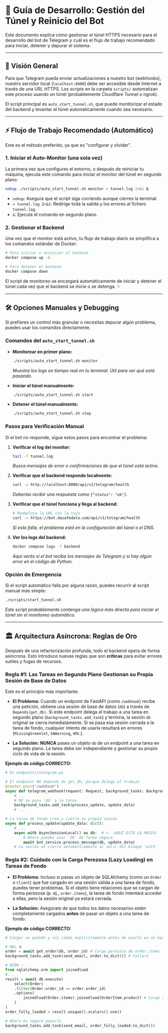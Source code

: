 # 📖 Guía de Desarrollo: Gestión del Túnel y Reinicio del Bot

Este documento explica cómo gestionar el túnel HTTPS necesario para el desarrollo del bot de Telegram y cuál es el flujo de trabajo recomendado para iniciar, detener y depurar el sistema.

---

## 🚀 Visión General

Para que Telegram pueda enviar actualizaciones a nuestro bot (webhooks), nuestro servidor local (`localhost:8000`) debe ser accesible desde Internet a través de una URL HTTPS. Los scripts en la carpeta `scripts/` automatizan este proceso usando un túnel (probablemente Cloudflare Tunnel o ngrok).

El script principal es `auto_start_tunnel.sh`, que puede monitorizar el estado del backend y levantar el túnel automáticamente cuando sea necesario.

---

## ⚡ Flujo de Trabajo Recomendado (Automático)

Este es el método preferido, ya que es "configurar y olvidar".

### 1. Iniciar el Auto-Monitor (una sola vez)

La primera vez que configures el entorno, o después de reiniciar tu máquina, ejecuta este comando para iniciar el monitor del túnel en segundo plano:

```bash
nohup ./scripts/auto_start_tunnel.sh monitor > tunnel.log 2>&1 &
```

- `nohup`: Asegura que el script siga corriendo aunque cierres la terminal.
- `> tunnel.log 2>&1`: Redirige toda la salida y los errores al fichero `tunnel.log`.
- `&`: Ejecuta el comando en segundo plano.

### 2. Gestionar el Backend

Una vez que el monitor está activo, tu flujo de trabajo diario se simplifica a los comandos estándar de Docker:

```bash
# Para iniciar o reiniciar el backend
docker compose up -d

# Para detener el backend
docker compose down
```

El script de monitoreo se encargará automáticamente de iniciar y detener el túnel cada vez que el backend se inicie o se detenga. ✨

---

## 🛠️ Opciones Manuales y Debugging

Si prefieres un control más granular o necesitas depurar algún problema, puedes usar los comandos directamente.

### Comandos del `auto_start_tunnel.sh`

- **Monitorear en primer plano:**
  ```bash
  ./scripts/auto_start_tunnel.sh monitor
  ```
  *Muestra los logs en tiempo real en tu terminal. Útil para ver qué está pasando.*

- **Iniciar el túnel manualmente:**
  ```bash
  ./scripts/auto_start_tunnel.sh start
  ```

- **Detener el túnel manualmente:**
  ```bash
  ./scripts/auto_start_tunnel.sh stop
  ```

### Pasos para Verificación Manual

Si el bot no responde, sigue estos pasos para encontrar el problema:

1.  **Verificar el log del monitor:**
    ```bash
    tail -f tunnel.log
    ```
    *Busca mensajes de error o confirmaciones de que el túnel está activo.*

2.  **Verificar que el backend responde localmente:**
    ```bash
    curl -s http://localhost:8000/api/v1/telegram/health
    ```
    *Deberías recibir una respuesta como `{"status": "ok"}`.*

3.  **Verificar que el túnel funciona y llega al backend:**
    ```bash
    # Reemplaza la URL con la tuya
    curl -s https://bot.dasafodata.com/api/v1/telegram/health 
    ```
    *Si esto falla, el problema está en la configuración del túnel o el DNS.*

4.  **Ver los logs del backend:**
    ```bash
    docker compose logs -f backend
    ```
    *Aquí verás si el bot recibe los mensajes de Telegram y si hay algún error en el código de Python.*

### Opción de Emergencia

Si el script automático falla por alguna razón, puedes recurrir al script manual más simple:

```bash
./scripts/start_tunnel.sh
```
*Este script probablemente contenga una lógica más directa para iniciar el túnel sin el monitoreo automático.*

---

## 🏛️ Arquitectura Asíncrona: Reglas de Oro

Después de una refactorización profunda, todo el backend opera de forma asíncrona. Esto introduce nuevas reglas que son **críticas** para evitar errores sutiles y fugas de recursos.

### **Regla #1: Las Tareas en Segundo Plano Gestionan su Propia Sesión de Base de Datos**

Este es el principio más importante.

- **El Problema:** Cuando un endpoint de FastAPI (como `/webhook`) recibe una petición, obtiene una sesión de base de datos (`db`) a través de `Depends(get_db)`. Si este endpoint delega el trabajo a una tarea en segundo plano (`background_tasks.add_task`) y termina, la sesión `db` original se cierra inmediatamente. Si se pasa esa sesión cerrada a la tarea de fondo, cualquier intento de usarla resultará en errores (`MissingGreenlet`, `SAWarning`, etc.).

- **La Solución:** **NUNCA** pases un objeto `db` de un endpoint a una tarea en segundo plano. La tarea debe ser independiente y gestionar su propio ciclo de vida de la sesión.

**Ejemplo de código CORRECTO:**

```python
# En endpoints/telegram.py

# El endpoint NO depende de get_db, porque delega el trabajo
@router.post("/webhook")
async def telegram_webhook(request: Request, background_tasks: BackgroundTasks):
    # ...
    # NO se pasa 'db' a la tarea
    background_tasks.add_task(process_update, update_data)
    # ...

# La tarea de fondo crea y cierra su propia sesión
async def process_update(update_data: dict):
    # ...
    async with AsyncSessionLocal() as db:  # <- ¡AQUÍ ESTÁ LA MAGIA!
        # Ahora puedes usar 'db' de forma segura
        await bot_service.process_message(db, update_data)
    # La sesión se cierra automáticamente al salir del bloque 'with'
```

### **Regla #2: Cuidado con la Carga Perezosa (Lazy Loading) en Tareas de Fondo**

- **El Problema:** Incluso si pasas un objeto de SQLAlchemy (como un `Order` o `Client`) que fue cargado en una sesión válida a una tarea de fondo, puedes tener problemas. Si el objeto tiene relaciones que se cargan de forma perezosa (p. ej., `order.items`), la tarea de fondo intentará acceder a ellas, pero la sesión original ya estará cerrada.

- **La Solución:** Asegúrate de que todos los datos necesarios estén completamente cargados **antes** de pasar un objeto a una tarea de fondo.

**Ejemplo de código CORRECTO:**

```python
# Cargar un pedido y sus items explícitamente antes de usarlo en un background task

# MAL ❌
order = await get_order(db, order_id) # Carga perezosa de order.items
background_tasks.add_task(send_email, order.to_dict()) # Fallará

# BIEN ✅
from sqlalchemy.orm import joinedload
#...
result = await db.execute(
    select(Order)
    .filter(Order.order_id == order.order_id)
    .options(
        joinedload(Order.items).joinedload(OrderItem.product) # Carga toda la cadena
    )
)
order_fully_loaded = result.unique().scalars().one()

# Ahora es seguro pasarlo
background_tasks.add_task(send_email, order_fully_loaded.to_dict())
``` 